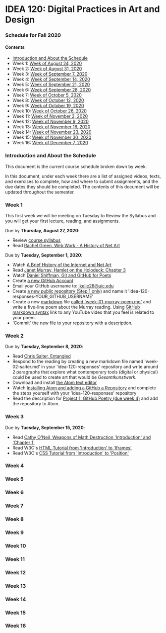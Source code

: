 # IDEA 120: Digital Practices in Art and Design
### Schedule for Fall 2020

#### Contents
* [Introduction and About the Schedule](#introduction-and-about-the-schedule)
* Week 1: [Week of August 24, 2020](#week-1)
* Week 2: [Week of August 31, 2020](#week-2)
* Week 3: [Week of September 7, 2020](#week-3)
* Week 4: [Week of September 14, 2020](#week-4)
* Week 5: [Week of September 21, 2020](#week-5)
* Week 6: [Week of September 28, 2020](#week-6)
* Week 7: [Week of October 5, 2020](#week-7)
* Week 8: [Week of October 12, 2020](#week-8)
* Week 9: [Week of October 19, 2020](#week-9)
* Week 10: [Week of October 26, 2020](#week-10)
* Week 11: [Week of November 2, 2020](#week-11)
* Week 12: [Week of November 9, 2020](#week-12)
* Week 13: [Week of November 16, 2020](#week-13)
* Week 14: [Week of November 23, 2020](#week-14)
* Week 15: [Week of November 30, 2020](#week-15)
* Week 16: [Week of December 7, 2020](#week-16)

### Introduction and About the Schedule

This document is the current course schedule broken down by week.

In this document, under each week there are a list of assigned videos, texts, and exercises to complete, how and where to submit assignments, and the due dates they should be completed.  The contents of this document will be updated throughout the semester.

### Week 1

This first week we will be meeting on Tuesday to Review the Syllabus and you will get your first lecture, reading, and assignments.

Due by **Thursday, August 27, 2020**:
* Review [course syllabus](SYLLABUS.md)
* Read [Rachel Green, Web Work - A History of Net Art](/week_01_week_of_08-24-2020/readings/Greene_Rachel_2000_Web_Work_A_History_of_Internet_Art.pdf)

Due by **Tuesday, September 1, 2020**:
* Watch [A Brief History of the Internet and Net Art](vimeo.com)
* Read [Janet Murray, Hamlet on the Holodeck: Chapter 3](/week_01_week_of_08-24-2020/readings/Murray_Janey_From-Additive-to-Expressive-Form.pdf)
* Watch [Daniel Shiffman, Git and GitHub for Poets](https://www.youtube.com/watch?v=BCQHnlnPusY)
* Create [a new GitHub Account](https://github.com/join)
* Email your GitHub username to: [jkelle28@uic.edu](mailto:jkelle28@uic.edu)
* Create [a new public repository (Step 1 only)](https://guides.github.com/activities/hello-world/#repository) and name it 'idea-120-responses-YOUR_GITHUB_USERNAME'
* Create a new [markdown](https://guides.github.com/features/mastering-markdown/#what) file [called 'week-01-murray-poem.md'](https://docs.github.com/en/github/managing-files-in-a-repository/creating-new-files) and write a five-line poem about the Murray reading. Using [GitHub markdown syntax](https://guides.github.com/features/mastering-markdown/#what) link to any YouTube video that you feel is related to your poem.
* 'Commit' the new file to your repository with a description.

### Week 2

Due by **Tuesday, September 8, 2020**:
* Read [Chris Salter, Entangled](/week_02_week_of_08-31-2020/readings/Salter_Chris_Entangled.pdf)
* Respond to the reading by creating a new markdown file named 'week-02-salter.md' in your 'idea-120-responses' repository and write around 2 paragraphs that explore what contemporary tools (digital or physical) could be used to create art that would be *Gesamtkunstwerk*.
* Download and install [the Atom text editor](https://atom.io/)
* Watch [Installing Atom and adding a GitHub a Repository](vimeo.com) and complete the steps yourself with your 'idea-120-responses' repository
* Read the description for [Project 1: GitHub Poetry (due week 4)](https://github.com/IDEA-120/github-poetry) and add the repository to Atom.

### Week 3

Due by **Tuesday, September 15, 2020**:
* Read [Cathy O'Neil, Weapons of Math Destruction 'Introduction' and 'Chapter 1'](/week_03_week_of_09-07-2020/readings/cathy-o-neil-weapons-of-math-destruction.pdf)
* Read W3C's [HTML Tutorial from 'Introduction' to 'Iframes'](https://www.w3schools.com/html/default.asp)
* Read W3C's [CSS Tutorial from 'Introduction' to 'Position'](https://www.w3schools.com/css/default.asp)

### Week 4

### Week 5

### Week 6

### Week 7

### Week 8

### Week 9

### Week 10

### Week 11

### Week 12

### Week 13

### Week 14

### Week 15

### Week 16
